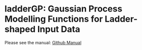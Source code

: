 # ladderGP: Gaussian Process Modelling Functions for Ladder-shaped Input Data

Please see the manual: [Github Manual](https://html-preview.github.io/?url=https://github.com/PingYangChen/ladderGP/blob/main/manual.html)